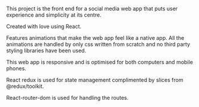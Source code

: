 
This project is the front end for a social media web app that puts user experience and simplicity at its centre.

Created with love using React.

Features animations that make the web app feel like a native app. All the animations are handled by only css written from scratch and no third party styling libraries have been used.

This web app is responsive and is optimised for both computers and mobile phones.

React redux is used for state management complimented by slices from @redux/toolkit.

React-router-dom is used for handling the routes.

